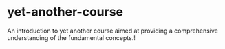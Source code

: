 # yet-another-course
An introduction to yet another course aimed at providing a comprehensive understanding of the fundamental concepts.!
